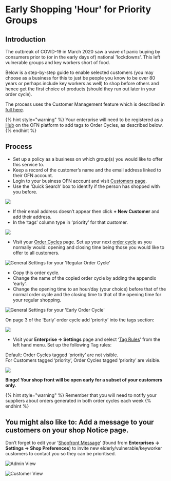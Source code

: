# Early Shopping 'Hour' for Priority Groups

## Introduction

The outbreak of COVID-19 in March 2020 saw a wave of panic buying by consumers prior to \(or in the early days of\) national 'lockdowns'.  This left vulnerable groups and key workers short of food.

Below is a step-by-step guide to enable selected customers \(you may choose as a business for this to just be people you know to be over 80 years or perhaps include key workers as well\) to shop before others and hence get the first choice of products \(should they run out later in your order cycle\).

The process uses the Customer Management feature which is described in[ full here](../../basic-features/shopfront/customer-management-and-conditional-displays-prices/).

{% hint style="warning" %}
Your enterprise will need to be registered as a [Hub](../../your-quick-start-on-ofn-given-who-you-are.md#hub) on the OFN platform to add tags to Order Cycles, as described below.
{% endhint %}

## Process

* Set up a policy as a business on which group\(s\) you would like to offer this service to.
* Keep a record of the customer’s name and the email address linked to their OFN account.
* Login to your business OFN account and visit [Customers](https://openfoodnetwork.org.uk/admin/customers) [page](../../basic-features/shopfront/customer-management-and-conditional-displays-prices/customers.md).
* Use the ‘Quick Search’ box to identify if the person has shopped with you before. 

![](https://lh6.googleusercontent.com/DcRo1W18G7l7JKxuhHybJB4gIEzZWQIX-3kynCMX79RwtrKFpMR8b6SYI4uyoQjGOOlmrV1rv7oIbsYS55UkfeH1yfu4SJntTnO1vMPmwuTMljBhkX_kRhYLiI5fKzKjxYBR_uCO)

* If their email address doesn’t appear then click **+ New Customer** and add their address.
* In the ‘tags’ column type in ‘priority’ for that customer.

![](https://lh6.googleusercontent.com/VFTwYU6Ow2KWM0ob7Nckswqd3avBblRUSPR27JTDbpjGi8_H5wxCfeWzhGgm5dhuJg-y9rdfGVcVMLIGYgQm6QGuPdGhGWXa-53PXaPFXHP3dYy4EMjgkW023aXkQdBiJOYZxJB7)

* Visit your [Order Cycles](https://openfoodnetwork.org.uk/admin/order_cycles) page.  Set up your next [order cycle](../../basic-features/shopfront/order-cycle/order-cycles-for-hubs.md) as you normally would: opening and closing time being those you would like to offer to all customers.

![General Settings for your &apos;Regular Order Cycle&apos;](https://lh3.googleusercontent.com/jhi3BrlJJ7-Z3zfc_VHW6M5h2Sldi1u2EhlsoBFu8IJRacq9M6P3ZPEi3Kem780jXD_smQ_tZZiodWmws-dWL1VrWS9tHrdB6G4NZZ4Chnmr-Okb9K58t6TcA4sMgOpD00u5ROFw)

* Copy this order cycle.  
* Change the name of the copied order cycle by adding the appendix ‘early’. 
* Change the opening time to an hour/day \(your choice\) before that of the normal order cycle and the closing time to that of the opening time for your regular shopping.

![General Settings for your &apos;Early Order Cycle&apos;](https://lh6.googleusercontent.com/57HzSN9rk3Bw6Hg4Oo6R4qf-NeC9cKRiPKxm5aD8VQkaDJ5xNAXM7CMHTc9-3KsmZ9r4TMUhHFZw3qSfJ1RsVqpHN0bQm0DLyXKTSPcz27mYahCd7xcoNyxrj4dhfSlFyji1-4J0)

On page 3 of the ‘Early’ order cycle add ‘priority’ into the tags section:

![](https://lh6.googleusercontent.com/CZi2Nx92QTL8RKL_ZXhnpoAPmirgfAHN-wL3jSnMCNdWxn9PCeu-tzVwj03kcvjp8YYt5-y0ijpyXAkfsWAwKuEGNOWKxCVuLFLtTZ41Vg3s2z9ljo9KcLPTIma5upHeWHUzbmZp)

* Visit your **Enterprise -&gt; Settings** page and select ‘[Tag Rules](../../basic-features/shopfront/customer-management-and-conditional-displays-prices/tags-and-tag-rules.md#show-hide-order-cycles-at-my-shopfront)’ from the left hand menu.  Set up the following Tag rules:

Default: Order Cycles tagged ‘priority’ are not visible.  
For Customers tagged ‘priority’, Order Cycles tagged ‘priority’ are visible.

![](https://lh4.googleusercontent.com/e497XI88RMtx_CFBOq8mbKxktOlZo7uhYcf6Cb9_Pzrs6ZhaetjwRuFtrXIfMVN1C6_mCG3DaP6Djhmok9j0Ux__zscrPiU2fe4sOuDQjcmbqf2utdMPwpeftmTLiuPzSDpLDK7g)

**Bingo!  Your shop front will be open early for a subset of your customers only.**  

{% hint style="warning" %}
Remember that you will need to notify your suppliers about orders generated in both order cycles each week 
{% endhint %}

## **You might also like to: Add a message to your customers on your shop Notice page.**

Don’t forget to edit your ‘[Shopfront Message](../../basic-features/enterprise-profile/enterprise-settings.md#shop-preferences)’ \(found from **Enterprises -&gt; Settings -&gt; Shop Preferences**\) to invite new elderly/vulnerable/keyworker customers to contact you so they can be prioritised.

![Admin View](https://lh5.googleusercontent.com/Wg3e_guD-P5zbZE1oa6OFb36YU-csR35WpZD9Hxn0cT3O05jXDDihtHH2EL9CIP7atYsXXK3va9gUSvyfNka_ovDGDtSG2uRqreA2nW4cp8IjCnL3eodEv12iZ5QkA2eRIGaCkzD)

![Customer View](https://lh6.googleusercontent.com/tOi1s_yFL_PFr3ybw13nXlocnY_KKfq1EJ6ESmjjM6p4OGyNt0Iw0bEt26VczL3jhMqc7_nEYY9Izrl3EQT6Ocod7JIvdBeSnkDdKxsukKoPxOXK8tKrO2WRT4G2pvtGuwRBYtbG)

